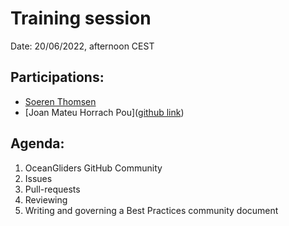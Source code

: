 # Training session

Date: 20/06/2022, afternoon CEST

## Participations: 
- [Soeren Thomsen](https://github.com/soerenthomsen)
- [Joan Mateu Horrach Pou]([github link](https://github.com/JoMaHoPo))


## Agenda:
1. OceanGliders GitHub Community
2. Issues
3. Pull-requests
4. Reviewing
5. Writing and governing a Best Practices community document
